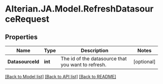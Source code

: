 # Alterian.JA.Model.RefreshDatasourceRequest

## Properties

Name | Type | Description | Notes
------------ | ------------- | ------------- | -------------
**DatasourceId** | **int** | The id of the datasource that you want to refresh. | [optional] 

[[Back to Model list]](../README.md#documentation-for-models) [[Back to API list]](../README.md#documentation-for-api-endpoints) [[Back to README]](../README.md)

